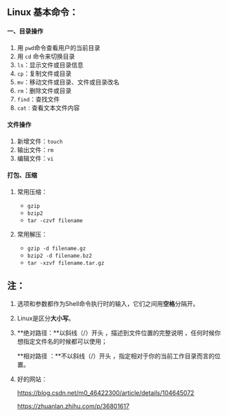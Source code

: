 ## Linux 基本命令：

#### 一、目录操作

1. 用 `pwd`命令查看用户的当前目录
2. 用 `cd` 命令来切换目录
3. `ls`：显示文件或目录信息
4. `cp`：复制文件或目录
5. `mv`：移动文件或目录、文件或目录改名
6. `rm`：删除文件或目录
7. `find`：查找文件
8. `cat：`查看文本文件内容

#### 文件操作

1. 新增文件：`touch`
2. 输出文件：`rm`
3. 编辑文件：`vi`

#### 打包、压缩

1. 常用压缩：
   - `gzip`
   - `bzip2 `
   - `tar -czvf filename`

2. 常用解压：
   - `gzip -d filename.gz`
   - `bzip2 -d filename.bz2`
   - `tar -xzvf filename.tar.gz`





## 注：

1. 选项和参数都作为Shell命令执行时的输入，它们之间用**空格**分隔开。

2. Linux是区分**大小写**。

3. **绝对路径：**以斜线（/）开头 ，描述到文件位置的完整说明 ，任何时候你想指定文件名的时候都可以使用；

   **相对路径 ：**不以斜线（/）开头 ，指定相对于你的当前工作目录而言的位置。

4. 好的网站：

   <https://blog.csdn.net/m0_46422300/article/details/104645072>

   <https://zhuanlan.zhihu.com/p/36801617>

   

